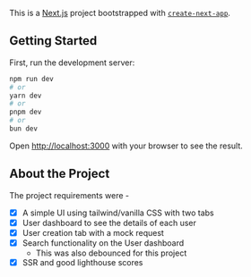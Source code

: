 This is a [Next.js](https://nextjs.org/) project bootstrapped with [`create-next-app`](https://github.com/vercel/next.js/tree/canary/packages/create-next-app).

## Getting Started

First, run the development server:

```bash
npm run dev
# or
yarn dev
# or
pnpm dev
# or
bun dev
```

Open [http://localhost:3000](http://localhost:3000) with your browser to see the result.


## About the Project
The project requirements were - 

- [x] A simple UI using tailwind/vanilla CSS with two tabs
- [x] User dashboard to see the details of each user
- [x] User creation tab with a mock request
- [x] Search functionality on the User dashboard 
  - This was also debounced for this project
- [x] SSR and good lighthouse scores
